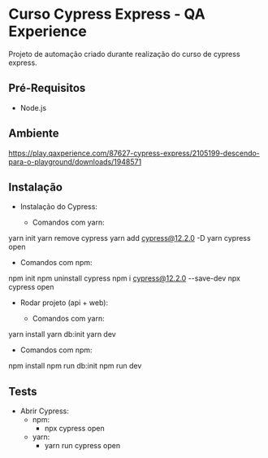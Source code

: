 # Curso Cypress Express - QA Experience

Projeto de automação criado durante realização do curso de cypress express.

## Pré-Requisitos

- Node.js

## Ambiente

https://play.qaxperience.com/87627-cypress-express/2105199-descendo-para-o-playground/downloads/1948571

## Instalação

- Instalação do Cypress:
  
  - Comandos com yarn:

yarn init
yarn remove cypress
yarn add cypress@12.2.0 -D
yarn cypress open

  - Comandos com npm:

npm init
npm uninstall cypress
npm i cypress@12.2.0 --save-dev
npx cypress open

- Rodar projeto (api + web):

  - Comandos com yarn:

yarn install
yarn db:init
yarn dev

  - Comandos com npm:

npm install
npm run db:init
npm run dev

## Tests

- Abrir Cypress:
  - npm:
    - npx cypress open
  - yarn:
    - yarn run cypress open